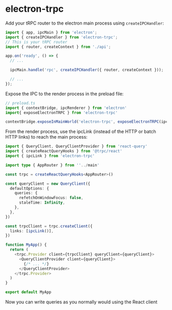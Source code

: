 # electron-trpc

Add your tRPC router to the electron main process using `createIPCHandler`:

```ts
import { app, ipcMain } from 'electron';
import { createIPCHandler } from 'electron-trpc';
// This is your tRPC router
import { router, createContext } from './api';

app.on('ready', () => {
  // ...

  ipcMain.handle('rpc', createIPCHandler({ router, createContext }));

  // ...
});
```

Expose the IPC to the render process in the preload file:

```ts
// preload.ts
import { contextBridge, ipcRenderer } from 'electron'
import{ exposeElectronTRPC } from 'electron-trpc'

contextBridge.exposeInMainWorld('electron-trpc', exposeElectronTRPC(ipcRenderer));
```

From the render process, use the ipcLink (instead of the HTTP or batch HTTP links) to reach the main process:

```ts
import { QueryClient, QueryClientProvider } from 'react-query'
import { createReactQueryHooks } from '@trpc/react'
import { ipcLink } from 'electron-trpc'

import type { AppRouter } from ''../main'

const trpc = createReactQueryHooks<AppRouter>()

const queryClient = new QueryClient({
  defaultOptions: {
    queries: {
      refetchOnWindowFocus: false,
      staleTime: Infinity,
    },
  },
})

const trpcClient = trpc.createClient({
  links: [ipcLink()],
})

function MyApp() {
  return (
    <trpc.Provider client={trpcClient} queryClient={queryClient}>
      <QueryClientProvider client={queryClient}>
        {/* ... */}
      </QueryClientProvider>
    </trpc.Provider>
  )
}

export default MyApp
```

Now you can write queries as you normally would using the React client
